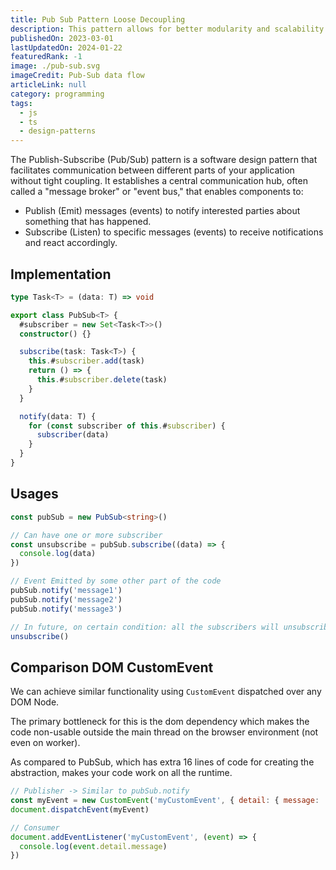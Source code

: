 ```yaml
---
title: Pub Sub Pattern Loose Decoupling
description: This pattern allows for better modularity and scalability by decoupling the event producers from the event consumers.
publishedOn: 2023-03-01
lastUpdatedOn: 2024-01-22
featuredRank: -1
image: ./pub-sub.svg
imageCredit: Pub-Sub data flow
articleLink: null
category: programming
tags:
  - js
  - ts
  - design-patterns
---
```


The Publish-Subscribe (Pub/Sub) pattern is a software design pattern that facilitates communication between different parts of your application without tight coupling. It establishes a central communication hub, often called a "message broker" or "event bus," that enables components to:

- Publish (Emit) messages (events) to notify interested parties about something that has happened.
- Subscribe (Listen) to specific messages (events) to receive notifications and react accordingly.

## Implementation

```ts
type Task<T> = (data: T) => void

export class PubSub<T> {
  #subscriber = new Set<Task<T>>()
  constructor() {}

  subscribe(task: Task<T>) {
    this.#subscriber.add(task)
    return () => {
      this.#subscriber.delete(task)
    }
  }

  notify(data: T) {
    for (const subscriber of this.#subscriber) {
      subscriber(data)
    }
  }
}
```

## Usages

```ts
const pubSub = new PubSub<string>()

// Can have one or more subscriber
const unsubscribe = pubSub.subscribe((data) => {
  console.log(data)
})

// Event Emitted by some other part of the code
pubSub.notify('message1')
pubSub.notify('message2')
pubSub.notify('message3')

// In future, on certain condition: all the subscribers will unsubscribe
unsubscribe()
```

## Comparison DOM CustomEvent

We can achieve similar functionality using `CustomEvent` dispatched over any DOM Node.

The primary bottleneck for this is the dom dependency which makes the code non-usable outside the main thread on the browser environment (not even on worker).

As compared to PubSub, which has extra 16 lines of code for creating the abstraction,
makes your code work on all the runtime.

```js
// Publisher -> Similar to pubSub.notify
const myEvent = new CustomEvent('myCustomEvent', { detail: { message: 'Some data' } })
document.dispatchEvent(myEvent)

// Consumer
document.addEventListener('myCustomEvent', (event) => {
  console.log(event.detail.message)
})
```
